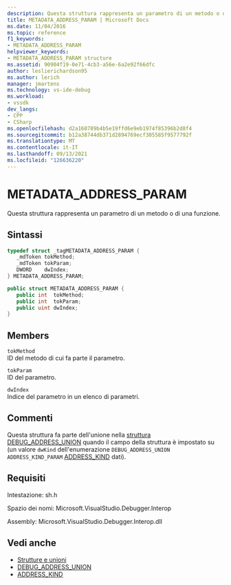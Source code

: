```yaml
---
description: Questa struttura rappresenta un parametro di un metodo o di una funzione.
title: METADATA_ADDRESS_PARAM | Microsoft Docs
ms.date: 11/04/2016
ms.topic: reference
f1_keywords:
- METADATA_ADDRESS_PARAM
helpviewer_keywords:
- METADATA_ADDRESS_PARAM structure
ms.assetid: 90904f19-0e71-4cb3-a56e-6a2e92f66dfc
author: leslierichardson95
ms.author: lerich
manager: jmartens
ms.technology: vs-ide-debug
ms.workload:
- vssdk
dev_langs:
- CPP
- CSharp
ms.openlocfilehash: d2a160789b4b5e19ffd6e9eb1974f85396b2d8f4
ms.sourcegitcommit: b12a38744db371d2894769ecf305585f9577792f
ms.translationtype: MT
ms.contentlocale: it-IT
ms.lasthandoff: 09/13/2021
ms.locfileid: "126636220"
---
```

# <a name="metadata_address_param"></a>METADATA_ADDRESS_PARAM
Questa struttura rappresenta un parametro di un metodo o di una funzione.

## <a name="syntax"></a>Sintassi

```cpp
typedef struct _tagMETADATA_ADDRESS_PARAM {
   _mdToken tokMethod;
   _mdToken tokParam;
   DWORD    dwIndex;
} METADATA_ADDRESS_PARAM;
```

```csharp
public struct METADATA_ADDRESS_PARAM {
   public int  tokMethod;
   public int  tokParam;
   public uint dwIndex;
}
```

## <a name="members"></a>Members
 `tokMethod`\
 ID del metodo di cui fa parte il parametro.

 `tokParam`\
 ID del parametro.

 `dwIndex`\
 Indice del parametro in un elenco di parametri.

## <a name="remarks"></a>Commenti
 Questa struttura fa parte dell'unione nella [struttura DEBUG_ADDRESS_UNION](../../../extensibility/debugger/reference/debug-address-union.md) quando il campo della struttura è impostato su (un valore `dwKind` dell'enumerazione `DEBUG_ADDRESS_UNION` `ADDRESS_KIND_PARAM` [ADDRESS_KIND](../../../extensibility/debugger/reference/address-kind.md) dati).

## <a name="requirements"></a>Requisiti
 Intestazione: sh.h

 Spazio dei nomi: Microsoft.VisualStudio.Debugger.Interop

 Assembly: Microsoft.VisualStudio.Debugger.Interop.dll

## <a name="see-also"></a>Vedi anche
- [Strutture e unioni](../../../extensibility/debugger/reference/structures-and-unions.md)
- [DEBUG_ADDRESS_UNION](../../../extensibility/debugger/reference/debug-address-union.md)
- [ADDRESS_KIND](../../../extensibility/debugger/reference/address-kind.md)

